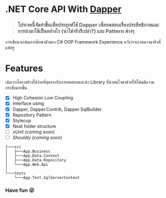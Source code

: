 # .NET Core API With [Dapper](https://github.com/StackExchange/Dapper)

> ### โปรเจคนี้จัดทำขึ้นเพื่อประยุกต์ใช้ Dapper เพื่อทดสอบเรื่องประสิทธิภาพและการนำมาใช้เป็นอย่างไร (น่าใช่จริงรึเปล่า?) และ Pattern ต่างๆ


การเขียนจะเน้นการศึกษาตัวของ C# OOP Framework Experience หวังว่าจะเจอความจริงที่แท้ทรู

# Features

เน้นวางโครงสร้างให้ง่ายที่สุดรองรับการทดสอบและนำ Library ที่น่าสนใจมาช่วยให้โค้ดมีความกระชับมากขึ้น

- [x] High Cohesion Low Coupling
- [x] Interface using
- [x] Dapper, Dapper.Contrib, Dapper.SqlBuilder
- [x] Repository Pattern
- [x] Stylecop
- [x] Neat folder structure
- [ ] *xUnit (coming soon)*
- [ ] *Shouldly (coming soon)*

```
├───src
│   ├───App.Business
│   ├───App.Data.Context
│   ├───App.Data.Repository
│   └───App.Web.Api
│
└───tests
    └───App.Test.SqlServerContext
```

### Have fun :stuck_out_tongue_winking_eye:

